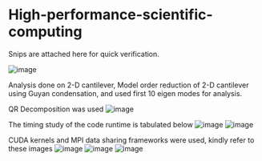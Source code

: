 # High-performance-scientific-computing
 Snips are attached here for quick verification.

![image](https://user-images.githubusercontent.com/71177034/129440079-328fd2b6-98cc-42aa-9878-8a9009247e25.png)

Analysis done on 2-D cantilever, Model order reduction of 2-D cantilever using Guyan condensation, and used first 10 eigen modes for analysis. 

QR Decomposition was used
![image](https://user-images.githubusercontent.com/71177034/129440306-bab955f2-3f6a-4ae8-afab-7ce49a3644f4.png)

The timing study of the code runtime is tabulated below
![image](https://user-images.githubusercontent.com/71177034/129440250-6abf6760-5e42-4f72-9136-136ddbb47d66.png)
![image](https://user-images.githubusercontent.com/71177034/129440256-2f704119-3277-40ba-a95a-150056bb74e2.png)

CUDA kernels and MPI data sharing frameworks were used, kindly refer to these images
![image](https://user-images.githubusercontent.com/71177034/129440332-dcad5e02-0191-4aea-ae24-42800d4344af.png)
![image](https://user-images.githubusercontent.com/71177034/129440340-f0d85449-6f00-4a61-bff5-d7ec09e57ca0.png)
![image](https://user-images.githubusercontent.com/71177034/129440355-7b5bac10-b462-42b9-8a04-dfc2aaf97261.png)

